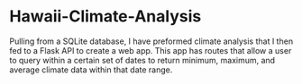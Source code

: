 # Hawaii-Climate-Analysis
Pulling from a SQLite database, I have preformed climate analysis that I then fed to a Flask API to create a web app. This app has routes that allow a user to query within a certain set of dates to return minimum, maximum, and average climate data within that date range. 
